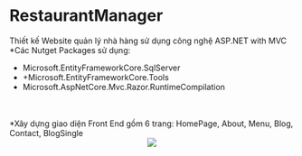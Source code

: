# RestaurantManager
Thiết kế Website quản lý nhà hàng sử dụng công nghệ ASP.NET with MVC
<br>
*Các Nutget Packages sử dụng:<br>
<ul>
        <li>Microsoft.EntityFrameworkCore.SqlServer</li>
        <li>+Microsoft.EntityFrameworkCore.Tools</li>
        <li>Microsoft.AspNetCore.Mvc.Razor.RuntimeCompilation</li>
    </ul>
<br><br>
*Xây dựng giao diện Front End gồm 6 trang: HomePage, About, Menu, Blog, Contact, BlogSingle
<br>
<div align="center"> 
    <img src="https://user-images.githubusercontent.com/70925960/98514281-c8daf480-229b-11eb-9bf8-59f42ecc06d9.png"</img> 
</div> 
<br>

